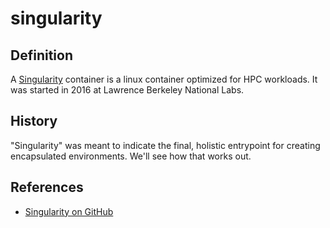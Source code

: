 # singularity


## Definition

A [Singularity](https://sylabs.io/singularity/) container is a linux container optimized for HPC workloads. <span id="how-was-singularity-started"></span> It was started in 2016 at Lawrence Berkeley National Labs.

## History

<span id="question-where-does-term-originate"></span>"Singularity" was meant to indicate the final, holistic entrypoint for creating encapsulated environments. We'll see how that works out.

## References

 - [Singularity on GitHub](https://github.com/sylabs/singularity)



